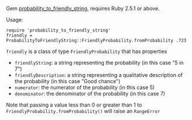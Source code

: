 Gem [probability_to_friendly_string](https://rubygems.org/gems/probability_to_friendly_string), requires Ruby 2.5.1 or above.

Usage:

    require 'probability_to_friendly_string'
    friendly = ProbabilityToFriendlyString::FriendlyProbability.fromProbability .723
    
`friendly` is a class of type `FriendlyProbability` that has properties
- `friendlyString`: a string representing the probability (in this case "5 in 7")
- `friendlyDescription`: a string representing a qualitative description of the probability (in this case "Good chance")
- `numerator`: the numerator of the probability (in this case 5)
- `denominator`: the denominator of the probability (in this case 7)

Note that passing a value less than 0 or greater than 1 to `FriendlyProbability.fromProbability()` will raise an `RangeError`
